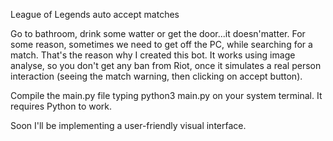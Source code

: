 League of Legends auto accept matches 

Go to bathroom, drink some watter or get the door...it doesn'matter. For some reason, sometimes we need to get off the PC, while searching for a match. That's the reason why I created this bot.
It works using image analyse, so you don't get any ban from Riot, once it simulates a real person interaction (seeing the match warning, then clicking on accept button). 

Compile the main.py file typing python3 main.py on your system terminal.
It requires Python to work.

Soon I'll be implementing a user-friendly visual interface.
